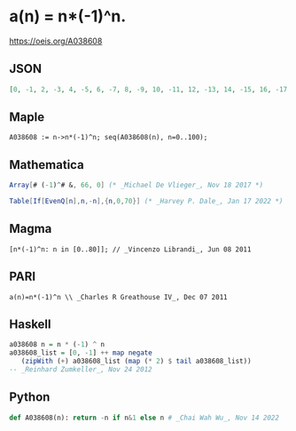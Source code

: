 # a\(n\) \= n\*\(\-1\)^n\.
https://oeis.org/A038608
## JSON
```JSON
[0, -1, 2, -3, 4, -5, 6, -7, 8, -9, 10, -11, 12, -13, 14, -15, 16, -17, 18, -19, 20, -21, 22, -23, 24, -25, 26, -27, 28, -29, 30, -31, 32, -33, 34, -35, 36, -37, 38, -39, 40, -41, 42, -43, 44, -45, 46, -47, 48, -49, 50, -51, 52, -53, 54, -55, 56, -57, 58, -59, 60, -61, 62, -63, 64, -65]
```
## Maple
```Maple
A038608 := n->n*(-1)^n; seq(A038608(n), n=0..100);
```
## Mathematica
```Mathematica
Array[# (-1)^# &, 66, 0] (* _Michael De Vlieger_, Nov 18 2017 *)
```
```Mathematica
Table[If[EvenQ[n],n,-n],{n,0,70}] (* _Harvey P. Dale_, Jan 17 2022 *)
```
## Magma
```Magma
[n*(-1)^n: n in [0..80]]; // _Vincenzo Librandi_, Jun 08 2011
```
## PARI
```PARI
a(n)=n*(-1)^n \\ _Charles R Greathouse IV_, Dec 07 2011
```
## Haskell
```Haskell
a038608 n = n * (-1) ^ n
a038608_list = [0, -1] ++ map negate
   (zipWith (+) a038608_list (map (* 2) $ tail a038608_list))
-- _Reinhard Zumkeller_, Nov 24 2012
```
## Python
```Python
def A038608(n): return -n if n&1 else n # _Chai Wah Wu_, Nov 14 2022
```
